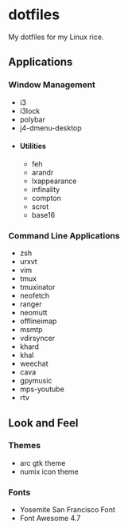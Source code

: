 # dotfiles
My dotfiles for my Linux rice.

## Applications

### Window Management

- i3
- i3lock
- polybar
- j4-dmenu-desktop
- #### Utilities
  - feh
  - arandr
  - lxappearance
  - infinality
  - compton
  - scrot
  - base16

### Command Line Applications

- zsh
- urxvt
- vim
- tmux
- tmuxinator
- neofetch
- ranger
- neomutt
- offlineimap
- msmtp
- vdirsyncer
- khard
- khal
- weechat
- cava
- gpymusic
- mps-youtube
- rtv

## Look and Feel

### Themes

- arc gtk theme
- numix icon theme

### Fonts

- Yosemite San Francisco Font
- Font Awesome 4.7
